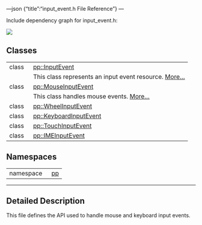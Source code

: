 —json {“title”:“input\_event.h File Reference”} —

Include dependency graph for input\_event.h:

![](/docs/native-client/pepper_beta/cpp/input__event_8h__incl.png)

Classes
-------

<table><tbody><tr class="odd"><td style="text-align: right;">class  </td><td><a href="/docs/native-client/pepper_beta/cpp/classpp_1_1_input_event/" class="el">pp::InputEvent</a></td></tr><tr class="even"><td style="text-align: right;"> </td><td>This class represents an input event resource. <a href="/docs/native-client/pepper_beta/cpp/classpp_1_1_input_event#details">More…</a><br />
</td></tr><tr class="odd"><td style="text-align: right;">class  </td><td><a href="/docs/native-client/pepper_beta/cpp/classpp_1_1_mouse_input_event/" class="el">pp::MouseInputEvent</a></td></tr><tr class="even"><td style="text-align: right;"> </td><td>This class handles mouse events. <a href="/docs/native-client/pepper_beta/cpp/classpp_1_1_mouse_input_event#details">More…</a><br />
</td></tr><tr class="odd"><td style="text-align: right;">class  </td><td><a href="/docs/native-client/pepper_beta/cpp/classpp_1_1_wheel_input_event/" class="el">pp::WheelInputEvent</a></td></tr><tr class="even"><td style="text-align: right;">class  </td><td><a href="/docs/native-client/pepper_beta/cpp/classpp_1_1_keyboard_input_event/" class="el">pp::KeyboardInputEvent</a></td></tr><tr class="odd"><td style="text-align: right;">class  </td><td><a href="/docs/native-client/pepper_beta/cpp/classpp_1_1_touch_input_event/" class="el">pp::TouchInputEvent</a></td></tr><tr class="even"><td style="text-align: right;">class  </td><td><a href="/docs/native-client/pepper_beta/cpp/classpp_1_1_i_m_e_input_event/" class="el">pp::IMEInputEvent</a></td></tr></tbody></table>

Namespaces
----------

<table><tbody><tr class="odd"><td style="text-align: right;">namespace  </td><td><a href="/docs/native-client/pepper_beta/cpp/namespacepp/" class="el">pp</a></td></tr></tbody></table>

------------------------------------------------------------------------

<span id="details" class="anchor" style="margin: 0;"></span>

Detailed Description
--------------------

This file defines the API used to handle mouse and keyboard input events.
